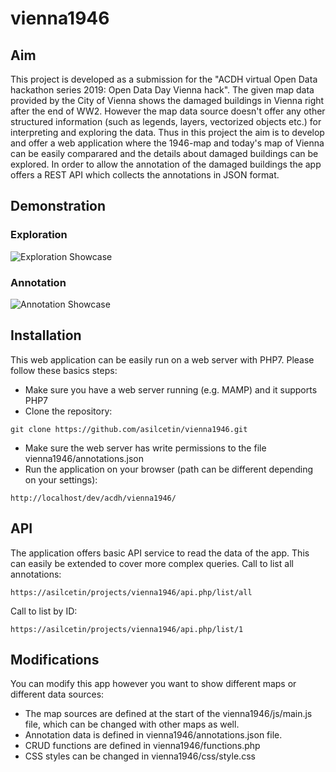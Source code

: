 # vienna1946

## Aim
This project is developed as a submission for the "ACDH virtual Open Data hackathon series 2019: Open Data Day Vienna hack". The given map data provided by the City of Vienna shows the damaged buildings in Vienna right after the end of WW2. However the map data source doesn't offer any other structured information (such as legends, layers, vectorized objects etc.) for interpreting and exploring the data. Thus in this project the aim is to develop and offer a web application where the 1946-map and today's map of Vienna can be easily comparared and the details about damaged buildings can be explored. In order to allow the annotation of the damaged buildings the app offers a REST API which collects the annotations in JSON format.

## Demonstration
### Exploration
![Exploration Showcase](https://raw.githubusercontent.com/asilcetin/vienna1946/master/images/demo1.gif)

### Annotation
![Annotation Showcase](https://raw.githubusercontent.com/asilcetin/vienna1946/master/images/demo2.gif)

## Installation
This web application can be easily run on a web server with PHP7. Please follow these basics steps:

- Make sure you have a web server running (e.g. MAMP) and it supports PHP7
- Clone the repository:
```
git clone https://github.com/asilcetin/vienna1946.git
```
- Make sure the web server has write permissions to the file vienna1946/annotations.json
- Run the application on your browser (path can be different depending on your settings):
```
http://localhost/dev/acdh/vienna1946/
```

## API
The application offers basic API service to read the data of the app. This can easily be extended to cover more complex queries.
Call to list all annotations:
```
https://asilcetin/projects/vienna1946/api.php/list/all
```
Call to list by ID:
```
https://asilcetin/projects/vienna1946/api.php/list/1
```

## Modifications
You can modify this app however you want to show different maps or different data sources:
* The map sources are defined at the start of the vienna1946/js/main.js file, which can be changed with other maps as well.
* Annotation data is defined in vienna1946/annotations.json file.
* CRUD functions are defined in vienna1946/functions.php
* CSS styles can be changed in vienna1946/css/style.css